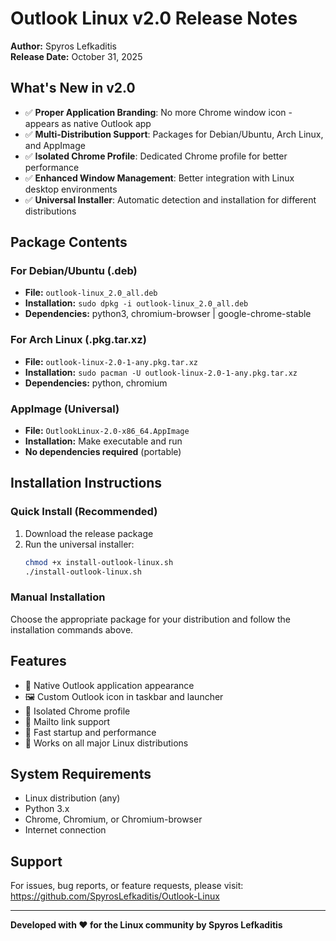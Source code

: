 # Outlook Linux v2.0 Release Notes

**Author:** Spyros Lefkaditis  
**Release Date:** October 31, 2025

## What's New in v2.0

- ✅ **Proper Application Branding**: No more Chrome window icon - appears as native Outlook app
- ✅ **Multi-Distribution Support**: Packages for Debian/Ubuntu, Arch Linux, and AppImage
- ✅ **Isolated Chrome Profile**: Dedicated Chrome profile for better performance
- ✅ **Enhanced Window Management**: Better integration with Linux desktop environments
- ✅ **Universal Installer**: Automatic detection and installation for different distributions

## Package Contents

### For Debian/Ubuntu (.deb)
- **File:** `outlook-linux_2.0_all.deb`
- **Installation:** `sudo dpkg -i outlook-linux_2.0_all.deb`
- **Dependencies:** python3, chromium-browser | google-chrome-stable

### For Arch Linux (.pkg.tar.xz)
- **File:** `outlook-linux-2.0-1-any.pkg.tar.xz`
- **Installation:** `sudo pacman -U outlook-linux-2.0-1-any.pkg.tar.xz`
- **Dependencies:** python, chromium

### AppImage (Universal)
- **File:** `OutlookLinux-2.0-x86_64.AppImage`
- **Installation:** Make executable and run
- **No dependencies required** (portable)

## Installation Instructions

### Quick Install (Recommended)
1. Download the release package
2. Run the universal installer:
   ```bash
   chmod +x install-outlook-linux.sh
   ./install-outlook-linux.sh
   ```

### Manual Installation
Choose the appropriate package for your distribution and follow the installation commands above.

## Features

- 🎯 Native Outlook application appearance
- 🖼️ Custom Outlook icon in taskbar and launcher
- 🔧 Isolated Chrome profile
- 📧 Mailto link support
- 🚀 Fast startup and performance
- 🐧 Works on all major Linux distributions

## System Requirements

- Linux distribution (any)
- Python 3.x
- Chrome, Chromium, or Chromium-browser
- Internet connection

## Support

For issues, bug reports, or feature requests, please visit:
https://github.com/SpyrosLefkaditis/Outlook-Linux

---
**Developed with ❤️ for the Linux community by Spyros Lefkaditis**
